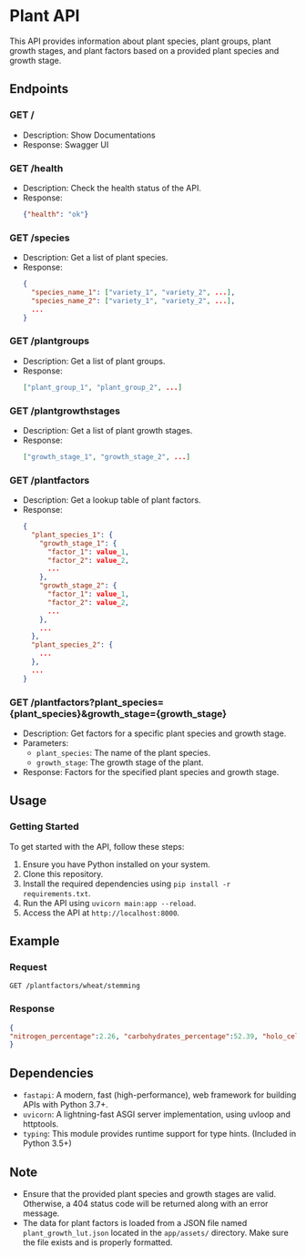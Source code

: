 # Plant API

This API provides information about plant species, plant groups, plant growth stages, and plant factors based on a provided plant species and growth stage.

## Endpoints

### GET /

- Description: Show Documentations
- Response: Swagger UI

### GET /health

- Description: Check the health status of the API.
- Response:
  ```json
  {"health": "ok"}
  ```

### GET /species

- Description: Get a list of plant species.
- Response:
  ```json
  {
    "species_name_1": ["variety_1", "variety_2", ...],
    "species_name_2": ["variety_1", "variety_2", ...],
    ...
  }
  ```

### GET /plantgroups

- Description: Get a list of plant groups.
- Response:
  ```json
  ["plant_group_1", "plant_group_2", ...]
  ```

### GET /plantgrowthstages

- Description: Get a list of plant growth stages.
- Response:
  ```json
  ["growth_stage_1", "growth_stage_2", ...]
  ```

### GET /plantfactors

- Description: Get a lookup table of plant factors.
- Response:
  ```json
  {
    "plant_species_1": {
      "growth_stage_1": {
        "factor_1": value_1,
        "factor_2": value_2,
        ...
      },
      "growth_stage_2": {
        "factor_1": value_1,
        "factor_2": value_2,
        ...
      },
      ...
    },
    "plant_species_2": {
      ...
    },
    ...
  }
  ```

### GET /plantfactors?plant_species={plant_species}&growth_stage={growth_stage}

- Description: Get factors for a specific plant species and growth stage.
- Parameters:
  - `plant_species`: The name of the plant species.
  - `growth_stage`: The growth stage of the plant.
- Response: Factors for the specified plant species and growth stage.
  
## Usage

### Getting Started

To get started with the API, follow these steps:

1. Ensure you have Python installed on your system.
2. Clone this repository.
3. Install the required dependencies using `pip install -r requirements.txt`.
4. Run the API using `uvicorn main:app --reload`.
5. Access the API at `http://localhost:8000`.

## Example

### Request

```http
GET /plantfactors/wheat/stemming
```

### Response

```json
{
"nitrogen_percentage":2.26, "carbohydrates_percentage":52.39, "holo_cellulose_percentage":23.95, "lignin_cellulose_percentage":9.19
}
```

## Dependencies

- `fastapi`: A modern, fast (high-performance), web framework for building APIs with Python 3.7+.
- `uvicorn`: A lightning-fast ASGI server implementation, using uvloop and httptools.
- `typing`: This module provides runtime support for type hints. (Included in Python 3.5+)


## Note

- Ensure that the provided plant species and growth stages are valid. Otherwise, a 404 status code will be returned along with an error message.
- The data for plant factors is loaded from a JSON file named `plant_growth_lut.json` located in the `app/assets/` directory. Make sure the file exists and is properly formatted.

